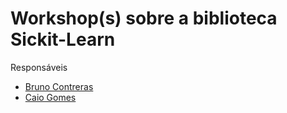 # Workshop(s) sobre a biblioteca Sickit-Learn

Responsáveis
- [Bruno Contreras](https://github.com/BSBContreras)
- [Caio Gomes](https://github.com/4n7hem)
